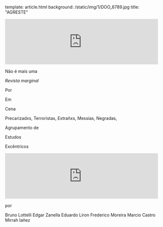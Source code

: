 template: article.html
background: /static/img/1/DOO_6789.jpg
title: "AGRESTE"

<iframe src="https://player.vimeo.com/video/125755482" width="100%" height="auto" frameborder="0" webkitallowfullscreen mozallowfullscreen allowfullscreen></iframe>

Não é mais uma 

_Revista marginal_

Por

Em 

Cena

Precarizadxs, Terroristas, Extrañxs, Messias, Negradas,

Agrupamento de 

Estudos

Excêntricos

<iframe src="https://player.vimeo.com/video/126794315" width="100%" frameborder="0" webkitallowfullscreen mozallowfullscreen allowfullscreen></iframe>

por

Bruno Lottelli
Edgar Zanella
Eduardo Liron
Frederico Moreira
Marcio Castro
Mirrah Iañez

